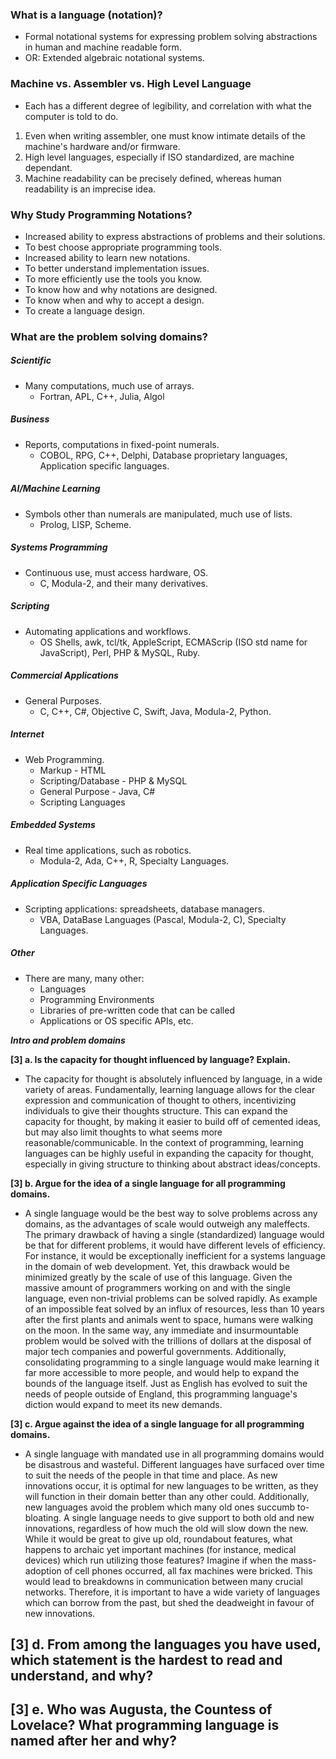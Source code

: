 ### What is a language (notation)?
- Formal notational systems for expressing problem solving abstractions in human and machine readable form.
- OR: Extended algebraic notational systems.
### Machine vs. Assembler vs. High Level Language
- Each has a different degree of legibility, and correlation with what the computer is told to do.
1. Even when writing assembler, one must know intimate details of the machine's hardware and/or firmware.
2. High level languages, especially if ISO standardized, are machine dependant.
3. Machine readability can be precisely defined, whereas human readability is an imprecise idea.
### Why Study Programming Notations?
- Increased ability to express abstractions of problems and their solutions.
- To best choose appropriate programming tools.
- Increased ability to learn new notations.
- To better understand implementation issues.
- To more efficiently use the tools you know.
- To know how and why notations are designed.
- To know when and why to accept a design.
- To create a language design.
### What are the problem solving domains?
##### Scientific
- Many computations, much use of arrays.
	- Fortran, APL, C++, Julia, Algol
##### Business
- Reports, computations in fixed-point numerals.
	- COBOL, RPG, C++, Delphi, Database proprietary languages, Application specific languages.
##### AI/Machine Learning
- Symbols other than numerals are manipulated, much use of lists.
	- Prolog, LISP, Scheme.
##### Systems Programming
- Continuous use, must access hardware, OS.
	- C, Modula-2, and their many derivatives.
##### Scripting
- Automating applications and workflows.
	- OS Shells, awk, tcl/tk, AppleScript, ECMAScrip (ISO std name for JavaScript), Perl, PHP & MySQL, Ruby.
##### Commercial Applications
- General Purposes.
	- C, C++, C#, Objective C, Swift, Java, Modula-2, Python.
##### Internet
- Web Programming.
	- Markup - HTML
	- Scripting/Database - PHP & MySQL
	- General Purpose - Java, C#
	- Scripting Languages
##### Embedded Systems
- Real time applications, such as robotics.
	- Modula-2, Ada, C++, R, Specialty Languages.
##### Application Specific Languages
- Scripting applications: spreadsheets, database managers.
	- VBA, DataBase Languages (Pascal, Modula-2, C), Specialty Languages.
##### Other
- There are many, many other:
	- Languages
	- Programming Environments
	- Libraries of pre-written code that can be called
	- Applications or OS specific APIs, etc.


***Intro and problem domains***

**[3] a. Is the capacity for thought influenced by language? Explain.**
- The capacity for thought is absolutely influenced by language, in a wide variety of areas. Fundamentally, learning language allows for the clear expression and communication of thought to others, incentivizing individuals to give their thoughts structure. This can expand the capacity for thought, by making it easier to build off of cemented ideas, but may also limit thoughts to what seems more reasonable/communicable. In the context of programming, learning languages can be highly useful in expanding the capacity for thought, especially in giving structure to thinking about abstract ideas/concepts.

**[3] b. Argue for the idea of a single language for all programming domains.**
- A single language would be the best way to solve problems across any domains, as the advantages of scale would outweigh any maleffects. The primary drawback of having a single (standardized) language would be that for different problems, it would have different levels of efficiency. For instance, it would be exceptionally inefficient for a systems language in the domain of web development. Yet, this drawback would be minimized greatly by the scale of use of this language. Given the massive amount of programmers working on and with the single language, even non-trivial problems can be solved rapidly. As example of an impossible feat solved by an influx of resources, less than 10 years after the first plants and animals went to space, humans were walking on the moon. In the same way, any immediate and insurmountable problem would be solved with the trillions of dollars at the disposal of major tech companies and powerful governments. Additionally, consolidating programming to a single language would make learning it far more accessible to more people, and would help to expand the bounds of the language itself. Just as English has evolved to suit the needs of people outside of England, this programming language's diction would expand to meet its new demands.

**[3] c. Argue against the idea of a single language for all programming domains.**
- A single language with mandated use in all programming domains would be disastrous and wasteful. Different languages have surfaced over time to suit the needs of the people in that time and place. As new innovations occur, it is optimal for new languages to be written, as they will function in their domain better than any other could. Additionally, new languages avoid the problem which many old ones succumb to- bloating. A single language needs to give support to both old and new innovations, regardless of how much the old will slow down the new. While it would be great to give up old, roundabout features, what happens to archaic yet important machines (for instance, medical devices) which run utilizing those features? Imagine if when the mass-adoption of cell phones occurred, all fax machines were bricked. This would lead to breakdowns in communication between many crucial networks. Therefore, it is important to have a wide variety of languages which can borrow from the past, but shed the deadweight in favour of new innovations.

**[3] d. From among the languages you have used, which statement is the hardest to read and understand, and why?**
- 

**[3] e. Who was Augusta, the Countess of Lovelace? What programming language is named after her and why?**
- 
